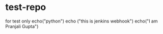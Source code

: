 # test-repo
for test only
echo("python")
echo ("this is jenkins webhook")
echo("I am Pranjali Gupta") 
